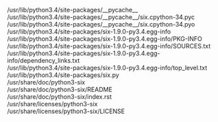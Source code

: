 /usr/lib/python3.4/site-packages/\_\_pycache\_\_  
/usr/lib/python3.4/site-packages/\_\_pycache\_\_/six.cpython-34.pyc  
/usr/lib/python3.4/site-packages/\_\_pycache\_\_/six.cpython-34.pyo  
/usr/lib/python3.4/site-packages/six-1.9.0-py3.4.egg-info  
/usr/lib/python3.4/site-packages/six-1.9.0-py3.4.egg-info/PKG-INFO  
/usr/lib/python3.4/site-packages/six-1.9.0-py3.4.egg-info/SOURCES.txt  
/usr/lib/python3.4/site-packages/six-1.9.0-py3.4.egg-info/dependency\_links.txt  
/usr/lib/python3.4/site-packages/six-1.9.0-py3.4.egg-info/top\_level.txt  
/usr/lib/python3.4/site-packages/six.py  
/usr/share/doc/python3-six  
/usr/share/doc/python3-six/README  
/usr/share/doc/python3-six/index.rst  
/usr/share/licenses/python3-six  
/usr/share/licenses/python3-six/LICENSE  
